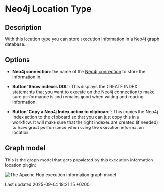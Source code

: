 <div id="header">

# Neo4j Location Type

</div>

<div id="content">

<div class="sect1">

## Description

<div class="sectionbody">

<div class="paragraph">

With this location type you can store execution information in a [Neo4j](technology/neo4j/index.n6rTJs3V3z) graph database.

</div>

</div>

</div>

<div class="sect1">

## Options

<div class="sectionbody">

<div class="ulist">

  - **Neo4j connection**: the name of the [Neo4j connection](metadata-types/neo4j/neo4j-connection.n6rTJs3V3z) to store the information in.

  - **Button 'Show indexes DDL'**: This displays the CREATE INDEX statements that you want to execute on the Neo4j connection to make sure performance is and remains good when writing and reading information.

  - **Button 'Copy a Neo4j Index action to clipboard'**: This copies the Neo4j Index action to the clipboard so that you can just copy this in a workflow. It will make sure that the right indexes are created (if needed) to have great performance when using the execution information location.

</div>

</div>

</div>

<div class="sect1">

## Graph model

<div class="sectionbody">

<div class="paragraph">

This is the graph model that gets populated by this execution information location plugin:

</div>

<div class="paragraph">

<span class="image">![The Apache Hop execution information graph model](../assets/images/metadata-types/neo4j/apache-hop-execution-information-model.svg)</span>

</div>

</div>

</div>

</div>

<div id="footer">

<div id="footer-text">

Last updated 2025-09-04 18:21:15 +0200

</div>

</div>
